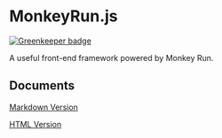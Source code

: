 MonkeyRun.js
======================================================

[![Greenkeeper badge](https://badges.greenkeeper.io/MonkeyRun/monkey-run.js.svg)](https://greenkeeper.io/)

A useful front-end framework powered by Monkey Run.

Documents
------------------------------------------------------

[Markdown Version](https://github.com/MonkeyRun/monkey-run.js/blob/master/docs/api.md)

[HTML Version](https://monkeyrun.github.io/monkey-run.js/index.html)
